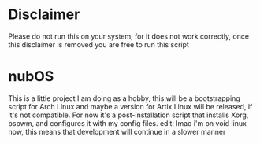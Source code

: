 # Disclaimer
Please do not run this on your system, for it does not work correctly, once this disclaimer is removed you are free to run this script
# nubOS
This is a little project I am doing as a hobby, this will be a bootstrapping script for Arch Linux and maybe a version for Artix Linux will be released, if it's not compatible.
For now it's a post-installation script that installs Xorg, bspwm, and configures it with my config files.
edit: lmao i'm on void linux now, this means that development will continue in a slower manner
